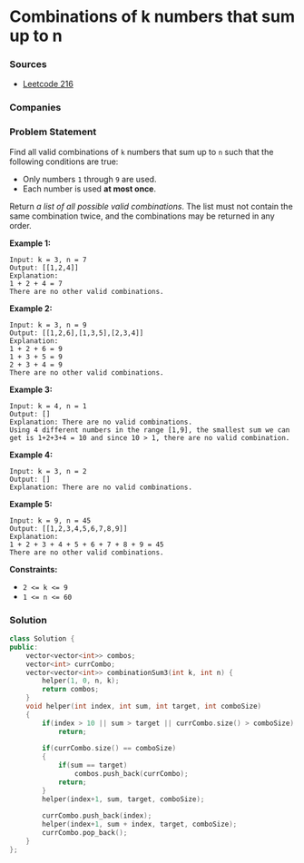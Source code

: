 # Combinations of k numbers that sum up to n

### Sources

* [Leetcode 216](https://leetcode.com/problems/combination-sum-iii/)

### Companies

### Problem Statement

Find all valid combinations of `k` numbers that sum up to `n` such that the following conditions are true:

* Only numbers `1` through `9` are used.
* Each number is used **at most once**.

Return _a list of all possible valid combinations_. The list must not contain the same combination twice, and the combinations may be returned in any order.

**Example 1:**

```text
Input: k = 3, n = 7
Output: [[1,2,4]]
Explanation:
1 + 2 + 4 = 7
There are no other valid combinations.
```

**Example 2:**

```text
Input: k = 3, n = 9
Output: [[1,2,6],[1,3,5],[2,3,4]]
Explanation:
1 + 2 + 6 = 9
1 + 3 + 5 = 9
2 + 3 + 4 = 9
There are no other valid combinations.
```

**Example 3:**

```text
Input: k = 4, n = 1
Output: []
Explanation: There are no valid combinations.
Using 4 different numbers in the range [1,9], the smallest sum we can get is 1+2+3+4 = 10 and since 10 > 1, there are no valid combination.
```

**Example 4:**

```text
Input: k = 3, n = 2
Output: []
Explanation: There are no valid combinations.
```

**Example 5:**

```text
Input: k = 9, n = 45
Output: [[1,2,3,4,5,6,7,8,9]]
Explanation:
1 + 2 + 3 + 4 + 5 + 6 + 7 + 8 + 9 = 45
There are no other valid combinations.
```

**Constraints:**

* `2 <= k <= 9`
* `1 <= n <= 60`

### Solution

```cpp
class Solution {
public:
    vector<vector<int>> combos;
    vector<int> currCombo;
    vector<vector<int>> combinationSum3(int k, int n) {
        helper(1, 0, n, k);
        return combos;
    }
    void helper(int index, int sum, int target, int comboSize)
    {
        if(index > 10 || sum > target || currCombo.size() > comboSize)
            return;
        
        if(currCombo.size() == comboSize)
        {
            if(sum == target)
                combos.push_back(currCombo);
            return;
        }
        helper(index+1, sum, target, comboSize);
        
        currCombo.push_back(index);
        helper(index+1, sum + index, target, comboSize);
        currCombo.pop_back();
    }
};
```

